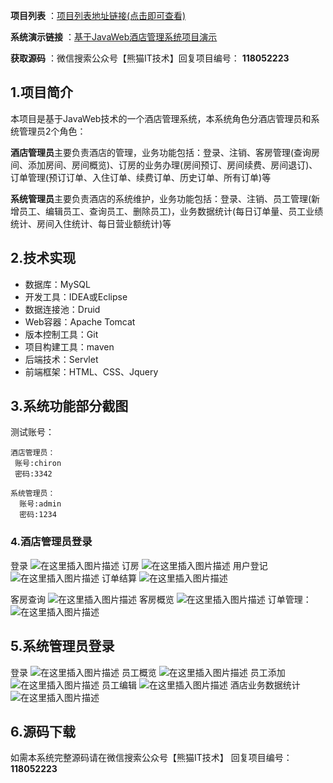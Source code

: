  **项目列表** ：[项目列表地址链接(点击即可查看)](https://nwqbsc0rm1n.feishu.cn/docx/KiipdQWF4oS9x0x7wfqcWGMrnOe?from=from_copylink)

**系统演示链接** ：[基于JavaWeb酒店管理系统项目演示](https://www.bilibili.com/video/BV1wX4y1x7CJ/?spm_id_from=333.999.0.0&vd_source=ce786491c0124e1afaad0343941f3499)


 **获取源码** ：微信搜索公众号【熊猫IT技术】回复项目编号： **118052223** 

## 1.项目简介

本项目是基于JavaWeb技术的一个酒店管理系统，本系统角色分酒店管理员和系统管理员2个角色：

**酒店管理员**主要负责酒店的管理，业务功能包括：登录、注销、客房管理(查询房间、添加房间、房间概览)、订房的业务办理(房间预订、房间续费、房间退订)、订单管理(预订订单、入住订单、续费订单、历史订单、所有订单)等

**系统管理员**主要负责酒店的系统维护，业务功能包括：登录、注销、员工管理(新增员工、编辑员工、查询员工、删除员工)，业务数据统计(每日订单量、员工业绩统计、房间入住统计、每日营业额统计)等

## 2.技术实现
- 数据库：MySQL
- 开发工具：IDEA或Eclipse
- 数据连接池：Druid
- Web容器：Apache Tomcat
- 版本控制工具：Git
- 项目构建工具：maven
- 后端技术：Servlet
- 前端框架：HTML、CSS、Jquery

## 3.系统功能部分截图
测试账号：
```
酒店管理员：
 账号:chiron
 密码:3342

系统管理员：
  账号:admin
  密码:1234
```

### 4.酒店管理员登录
登录
![在这里插入图片描述](https://img-blog.csdnimg.cn/20210619172906884.png)
订房
![在这里插入图片描述](https://img-blog.csdnimg.cn/2021061917303573.png)
用户登记
![在这里插入图片描述](https://img-blog.csdnimg.cn/20210619173128432.png)
订单结算
![在这里插入图片描述](https://img-blog.csdnimg.cn/20210619173536811.png)

客房查询
![在这里插入图片描述](https://img-blog.csdnimg.cn/20210619173236686.png)
客房概览
![在这里插入图片描述](https://img-blog.csdnimg.cn/20210619173324437.png)
订单管理：
![在这里插入图片描述](https://img-blog.csdnimg.cn/20210619173426106.png)

## 5.系统管理员登录
登录
![在这里插入图片描述](https://img-blog.csdnimg.cn/20210619172906884.png)
员工概览
![在这里插入图片描述](https://img-blog.csdnimg.cn/20210619173705865.png)
员工添加
![在这里插入图片描述](https://img-blog.csdnimg.cn/20210619173747949.png)
员工编辑
![在这里插入图片描述](https://img-blog.csdnimg.cn/20210619173809892.png)
酒店业务数据统计
![在这里插入图片描述](https://img-blog.csdnimg.cn/20210619173847152.png)

## 6.源码下载

如需本系统完整源码请在微信搜索公众号【熊猫IT技术】 回复项目编号： **118052223** 
